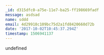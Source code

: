 ```yaml
---
_id: d315dfc0-a75e-11e7-ba25-ff198669fadf
message: asdsad
name: sddd
email: 4d29918c109bc75d2a1fd8420660d72b
date: '2017-10-02T10:45:37.294Z'
timestamp: 1506941137
---
```

undefined
